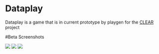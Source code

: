 Dataplay
===

Dataplay is a game that is in current prototype by playgen for the [CLEAR](http://celarcloud.eu) project

#Beta Screenshots

![](http://i.imgur.com/KWJad5G.png)
![](http://i.imgur.com/P79bLlk.png)
![](http://i.imgur.com/OaVeDPu.png)
